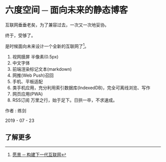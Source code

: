 # 六度空间 ─ 面向未来的静态博客

互联网垂垂老矣，为了兼容过去，一次又一次地妥协。

终于，受够了。

是时候面向未来设计一个全新的互联网了[^1]。

1. 视网膜屏 半像素(0.5px)
1. 中文字体
1. 前端渲染标记文本(markdown)
1. 网推(Web Push)召回
1. 手机、平板适配
1. 类手机应用，充分利用索引数据库(IndexedDB)，完全可离线浏览、写作
1. 网页应用(PWA)
1. RSS订阅
万里之行，始于足下。日拱一卒，不求速成。

作者 : 练剑

2019 - 07 - 23

## 了解更多 

[^1]: [愿景 ─ 构建下一代互联网](/vision)


